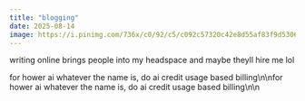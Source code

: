 ```yaml
---
title: "blogging"
date: 2025-08-14
image: https://i.pinimg.com/736x/c0/92/c5/c092c57320c42e8d55af83f9d5306314.jpg
---
```


writing online brings people into my headspace and maybe theyll hire me lol

for hower ai whatever the name is, do ai credit usage based billing\n\nfor hower ai whatever the name is, do ai credit usage based billing\n\n